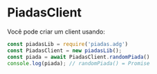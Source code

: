 PiadasClient
=
Você pode criar um client usando:
 ```js
const piadasLib = require('piadas.adg')
const PiadasClient = new piadasLib();
const piada = await PiadasClient.randomPiada()
console.log(piada); // randomPiada() = Promise
```